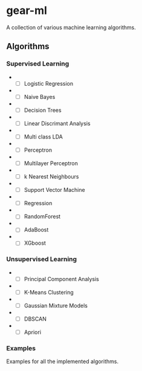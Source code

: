 # gear-ml
A collection of various machine learning algorithms.

## Algorithms
### Supervised Learning
* - [ ] Logistic Regression
* - [ ] Naive Bayes
* - [ ] Decision Trees
* - [ ] Linear Discrimant Analysis
* - [ ] Multi class LDA
* - [ ] Perceptron
* - [ ] Multilayer Perceptron
* - [ ] k Nearest Neighbours
* - [ ] Support Vector Machine
* - [ ] Regression
* - [ ] RandomForest
* - [ ] AdaBoost
* - [ ] XGboost

### Unsupervised Learning
* - [ ] Principal Component Analysis
* - [ ] K-Means Clustering
* - [ ] Gaussian Mixture Models
* - [ ] DBSCAN
* - [ ] Apriori

### Examples
Examples for all the implemented algorithms.
